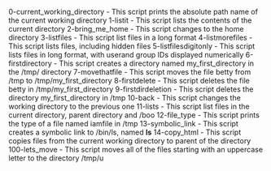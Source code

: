 0-current_working_directory - This script prints the absolute path name of the current working directory
1-listit - This script lists the contents of the current directory
2-bring_me_home - This script changes to the home directory
3-listfiles - This script list files in a long format
4-listmorefiles - This script lists files, including hidden files
5-listfilesdigitonly - This script lists files in long format, with userand group IDs displayed numerically
6-firstdirectory - This script creates a directory named my_first_directory in the /tmp/ directory
7-movethatfile - This script moves the file betty from /tmp to /tmp/my_first_directory
8-firstdelete - This script deletes the file betty in /tmp/my_first_directory
9-firstdirdeletion - This script deletes the directory my_first_directory in /tmp
10-back - This script changes the working directory to the previous one
11-lists - This script list files in the current directory, parent directory and /boo
12-file_type - This script prints the type of a file named iamfile in /tmp
13-symbolic_link - This script creates a symbolic link to /bin/ls, named __ls__
14-copy_html - This script copies files from the current working directory to parent of the directory
100-lets_move - This script moves all of the files starting with an uppercase letter to the directory /tmp/u

